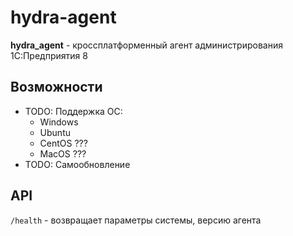 # hydra-agent
**hydra_agent** - кроссплатформенный агент администрирования 1С:Предприятия 8

## Возможности
- TODO: Поддержка ОС:
    - Windows
    - Ubuntu
    - CentOS ???
    - MacOS ???
- TODO: Самообновление

## API
`/health` - возвращает параметры системы, версию агента
